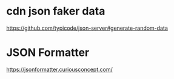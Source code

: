 # cdn json faker data


https://github.com/typicode/json-server#generate-random-data

# JSON Formatter

https://jsonformatter.curiousconcept.com/











